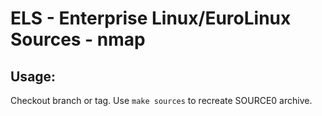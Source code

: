 # ELS - Enterprise Linux/EuroLinux Sources - nmap
 
## Usage:
  Checkout branch or tag. Use `make sources` to recreate  SOURCE0 archive.
